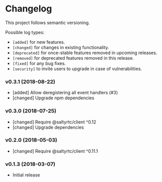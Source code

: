 # Changelog

This project follows semantic versioning.

Possible log types:

- `[added]` for new features.
- `[changed]` for changes in existing functionality.
- `[deprecated]` for once-stable features removed in upcoming releases.
- `[removed]` for deprecated features removed in this release.
- `[fixed]` for any bug fixes.
- `[security]` to invite users to upgrade in case of vulnerabilities.


### v0.3.1 (2018-08-22)

- [added] Allow deregistering all event handlers (#3)
- [changed] Upgrade npm dependencies

### v0.3.0 (2018-07-25)

- [changed] Require @saltyrtc/client ^0.12
- [changed] Upgrade dependencies

### v0.2.0 (2018-05-03)

- [changed] Require @saltyrtc/client ^0.11.1

### v0.1.3 (2018-03-07)

- Initial release
